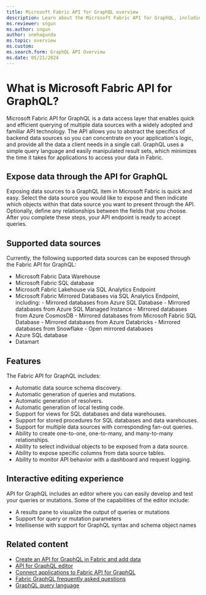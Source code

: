 ```yaml
---
title: Microsoft Fabric API for GraphQL overview
description: Learn about the Microsoft Fabric API for GraphQL, including supported data sources and how to expose them to a GraphQL item.
ms.reviewer: sngun
ms.author: sngun
author: snehagunda
ms.topic: overview
ms.custom:
ms.search.form: GraphQL API Overview
ms.date: 05/21/2024
---
```


# What is Microsoft Fabric API for GraphQL?

Microsoft Fabric API for GraphQL is a data access layer that enables quick and efficient querying of multiple data sources with a widely adopted and familiar API technology. The API allows you to abstract the specifics of backend data sources so you can concentrate on your application's logic, and provide all the data a client needs in a single call. GraphQL uses a simple query language and easily manipulated result sets, which minimizes the time it takes for applications to access your data in Fabric.

## Expose data through the API for GraphQL

Exposing data sources to a GraphQL item in Microsoft Fabric is quick and easy. Select the data source you would like to expose and then indicate which objects within that data source you want to present through the API. Optionally, define any relationships between the fields that you choose. After you complete these steps, your API endpoint is ready to accept queries.

## Supported data sources

Currently, the following supported data sources can be exposed through the Fabric API for GraphQL:

- Microsoft Fabric Data Warehouse
- Microsoft Fabric SQL database
- Microsoft Fabric Lakehouse via SQL Analytics Endpoint
- Microsoft Fabric Mirrored Databases via SQL Analytics Endpoint, including:
      - Mirrored databases from Azure SQL Database
      - Mirrored databases from Azure SQL Managed Instance
      - Mirrored databases from Azure CosmosDB
      - Mirrored databases from Microsoft Fabric SQL Database
      - Mirrored databases from Azure Databricks
      - Mirrored databases from Snowflake
      - Open mirrored databases
- Azure SQL database
- Datamart

## Features

The Fabric API for GraphQL includes:

- Automatic data source schema discovery.
- Automatic generation of queries and mutations.
- Automatic generation of resolvers.
- Automatic generation of local testing code.
- Support for views for SQL databases and data warehouses.
- Support for stored procedures for SQL databases and data warehouses.
- Support for multiple data sources with corresponding fan-out queries.
- Ability to create one-to-one, one-to-many, and many-to-many relationships.
- Ability to select individual objects to be exposed from a data source.
- Ability to expose specific columns from data source tables.
- Ability to monitor API behavior with a dashboard and request logging.

## Interactive editing experience

API for GraphQL includes an editor where you can easily develop and test your queries or mutations. Some of the capabilities of the editor include:

- A results pane to visualize the output of queries or mutations
- Support for query or mutation parameters
- Intellisense with support for GraphQL syntax and schema object names

## Related content

- [Create an API for GraphQL in Fabric and add data](get-started-api-graphql.md)
- [API for GraphQL editor](api-graphql-editor.md)
- [Connect applications to Fabric API for GraphQL](connect-apps-api-graphql.md)
- [Fabric GraphQL frequently asked questions](graphql-faq.yml)
- [GraphQL query language](https://graphql.org/learn)
